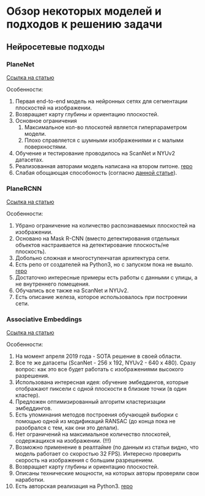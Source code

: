 # Обзор некоторых моделей и подходов к решению задачи
## Нейросетевые подходы
### PlaneNet 
[Ссылка на статью](https://arxiv.org/pdf/1804.06278.pdf)

Особенности:
1. Первая end-to-end модель на нейронных сетях для сегментации плоскостей на изображении.
2. Возвращает карту глубины и ориентацию плоскостей.
3. Основное ограничения
    1. Максимальное кол-во плоскотей является гиперпараметром модели.
    2. Плохо справляется с шумными изображениями и с малыми поверхностями.
4. Обучение и тестирование проводилось на ScanNet и NYUv2 датасетах.
5. Реализованная авторами модель написана на втором питоне. [repo](https://github.com/art-programmer/PlaneNet)
6. Слабая обощающая способоность (согласно [данной статье](https://arxiv.org/pdf/1812.04072.pdf)).

### PlaneRCNN 
[Ссылка на статью](https://arxiv.org/pdf/1812.04072.pdf)

Особенности:
1. Убрано ограничение на количество распознаваемых плоскостей на изображении.
2. Основано на Mask R-CNN (вместо детектирования отдельных объектов настраивается на детектирование плоскость/не плоскость).
3. Добольно сложная и многоступенчатая архитектура сети. 
4. Есть репо от создателей на Python3, но с запуском пока не вышло. [repo](https://github.com/NVlabs/planercnn)
5. Достаточно интересные примеры есть работы с данными с улицы, а не внутреннего помещения.
6. Обучались все также на ScanNet и NYUv2.
7. Есть описание железа, которое использовалось при построении сети.

### Associative Embeddings 
[Ссылка на статью](https://arxiv.org/pdf/1902.09777.pdf)

Особенности:
1. На момент апреля 2019 года - SOTA решение в своей области.
2. Все те же датасеты (ScanNet - 256 x 192, NYUv2 - 640 x 480). Сразу вопрос: как это все будет работать с изображениями высокого разрешения.
3. Использована интересная идея: обучение эмбеддингов, которые отображают пиксели с одной плоскости в близкие точки (в один кластер).
4. Предложен оптимизированный алгоритм кластеризации эмбеддингов.
5. Есть упоминания методов построения обучающей выборки с помощью одной из модификаций RANSAC (до конца пока не разобрался с тем, как они это делали).
6. Нет ограничений на максимальное количество плоскотей, содержащихся на изображении. (!!!)
7. Возможно применение в реалтайме (по данным из статьи видно, что модель работает со скоростью 32 FPS). Интересно проверить скорость на изображения с большим разрешением.
8. Возвращает карту глубины и ориентацию плоскостей. 
9. Описаны технические мощности, на которых авторы проверяли свои наработки.
10. Есть авторская реализация на Python3. [repo](https://github.com/svip-lab/PlanarReconstruction)



